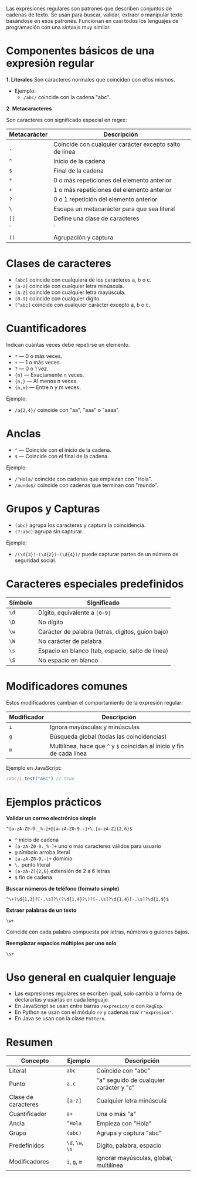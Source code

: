 

Las expresiones regulares son patrones que describen conjuntos de cadenas de texto. Se usan para buscar, validar, extraer o manipular texto basándose en esos patrones. Funcionan en casi todos los lenguajes de programación con una sintaxis muy similar.

# Componentes básicos de una expresión regular

**1. Literales**
Son caracteres normales que coinciden con ellos mismos.

- Ejemplo:
    - `/abc/` coincide con la cadena "abc".

**2. Metacaracteres**

Son caracteres con significado especial en regex:

|Metacarácter|Descripción|
|---|---|
|`.`|Coincide con cualquier carácter excepto salto de línea|
|`^`|Inicio de la cadena|
|`$`|Final de la cadena|
|`*`|0 o más repeticiones del elemento anterior|
|`+`|1 o más repeticiones del elemento anterior|
|`?`|0 o 1 repetición del elemento anterior|
|`\`|Escapa un metacarácter para que sea literal|
|`[]`|Define una clase de caracteres|
|`|`|
|`()`|Agrupación y captura|

# Clases de caracteres

- `[abc]` coincide con cualquiera de los caracteres a, b o c.
- `[a-z]` coincide con cualquier letra minúscula.
- `[A-Z]` coincide con cualquier letra mayúscula.
- `[0-9]` coincide con cualquier dígito.
- `[^abc]` coincide con cualquier carácter excepto a, b o c.

# Cuantificadores

Indican cuántas veces debe repetirse un elemento.

- `*` — 0 o más veces.
- `+` — 1 o más veces.
- `?` — 0 o 1 vez.
- `{n}` — Exactamente n veces.
- `{n,}` — Al menos n veces.
- `{n,m}` — Entre n y m veces.

Ejemplo:

- `/a{2,4}/` coincide con "aa", "aaa" o "aaaa".

# Anclas

- `^` — Coincide con el inicio de la cadena.
- `$` — Coincide con el final de la cadena.

Ejemplo:

- `/^Hola/` coincide con cadenas que empiezan con "Hola".
- `/mundo$/` coincide con cadenas que terminan con "mundo".

# Grupos y Capturas

- `(abc)` agrupa los caracteres y captura la coincidencia.
- `(?:abc)` agrupa sin capturar.

Ejemplo:

- `/(\d{3})-(\d{2})-(\d{4})/` puede capturar partes de un número de seguridad social.

# Caracteres especiales predefinidos

|Símbolo|Significado|
|---|---|
|`\d`|Dígito, equivalente a `[0-9]`|
|`\D`|No dígito|
|`\w`|Carácter de palabra (letras, dígitos, guion bajo)|
|`\W`|No carácter de palabra|
|`\s`|Espacio en blanco (tab, espacio, salto de línea)|
|`\S`|No espacio en blanco|

# Modificadores comunes

Estos modificadores cambian el comportamiento de la expresión regular:

| Modificador | Descripción                                                            |
| ----------- | ---------------------------------------------------------------------- |
| `i`         | Ignora mayúsculas y minúsculas                                         |
| `g`         | Búsqueda global (todas las coincidencias)                              |
| `m`         | Multilínea, hace que `^` y `$` coincidan al inicio y fin de cada línea |

Ejemplo en JavaScript:

```js
/abc/i.test("ABC") // true
```
# Ejemplos prácticos

**Validar un correo electrónico simple**

```text
^[a-zA-Z0-9._%-]+@[a-zA-Z0-9.-]+\.[a-zA-Z]{2,6}$
```

- `^` inicio de cadena
- `[a-zA-Z0-9._%-]+` uno o más caracteres válidos para usuario
- `@` símbolo arroba literal
- `[a-zA-Z0-9.-]+` dominio
- `\.` punto literal
- `[a-zA-Z]{2,6}` extensión de 2 a 6 letras
- `$` fin de cadena

**Buscar números de teléfono (formato simple)**

```text
^\+?\d{1,3}?[-.\s]?\(?\d{1,4}?\)?[-.\s]?\d{1,4}[-.\s]?\d{1,9}$
```

**Extraer palabras de un texto**

```text
\w+
```

Coincide con cada palabra compuesta por letras, números o guiones bajos.

**Reemplazar espacios múltiples por uno solo**

```text
\s+
```

# Uso general en cualquier lenguaje

- Las expresiones regulares se escriben igual, solo cambia la forma de declararlas y usarlas en cada lenguaje.
- En JavaScript se usan entre barras `/expresion/` o con `RegExp`.
- En Python se usan con el módulo `re` y cadenas raw `r"expresion"`.
- En Java se usan con la clase `Pattern`.

# Resumen

|Concepto|Ejemplo|Descripción|
|---|---|---|
|Literal|`abc`|Coincide con "abc"|
|Punto|`a.c`|"a" seguido de cualquier carácter y "c"|
|Clase de caracteres|`[a-z]`|Cualquier letra minúscula|
|Cuantificador|`a+`|Una o más "a"|
|Ancla|`^Hola`|Empieza con "Hola"|
|Grupo|`(abc)`|Agrupa y captura "abc"|
|Predefinidos|`\d`, `\w`, `\s`|Dígito, palabra, espacio|
|Modificadores|`i`, `g`, `m`|Ignorar mayúsculas, global, multilínea|

